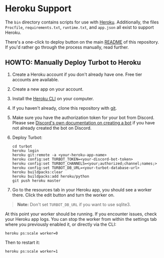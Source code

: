 # Heroku Support

The `bin` directory contains scripts for use with [Heroku][heroku].
Additionally, the files `Procfile`, `requirements.txt`, `runtime.txt`,
and `app.json` all exist to support Heroku.

There's a one-click to deploy button on the main [README](README.md) of this
repository. If you'd rather go through the process manually, read further.

## HOWTO: Manually Deploy Turbot to Heroku

1. Create a Heroku account if you don't already have one.
   Free tier accounts are available.
2. Create a new app on your account.
3. Install the [Heroku CLI][heroku-cli] on your computer.
4. If you haven't already, clone this repository with [git][git].
5. Make sure you have the authorization token for your bot from Discord.
   Please see [Discord's own documentation on creating a bot][discord-bot]
   if you have not already created the bot on Discord.
6. Deploy Turbot:

    ```shell
    cd turbot
    heroku login
    heroku git:remote -a <your-heroku-app-name>
    heroku config:set TURBOT_TOKEN=<your-discord-bot-token>
    heroku config:set TURBOT_CHANNELS=<your;authorized;channel;names;>
    heroku config:set TURBOT_DB_URL=<your-turbot-database-url>
    heroku buildpacks:clear
    heroku buildpacks:add heroku/python
    git push heroku master
    ```

7. Go to the resources tab in your Heroku app, you should see a worker there.
   Click the edit button and turn the worker on.

> **Note:** Don't set `TURBOT_DB_URL` if you want to use sqlite3.

At this point your worker should be running. If you encounter issues, check your
Heroku app logs. You can stop the worker from within the settings tab where you
previously enabled it, or directly via the CLI:

```shell
heroku ps:scale worker=0
```

Then to restart it:

```shell
heroku ps:scale worker=1
```

[heroku]:       https://heroku.com/
[heroku-cli]:   https://devcenter.heroku.com/articles/heroku-cli
[git]:          https://git-scm.com/
[discord-bot]:  https://discord.com/developers/docs/intro
